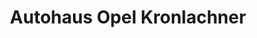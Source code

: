 ---
title: "Autohaus Opel Kronlachner"
url: /kematen-am-innbach/autohaus-opel-kronlachner/
shop: Autohaus
---